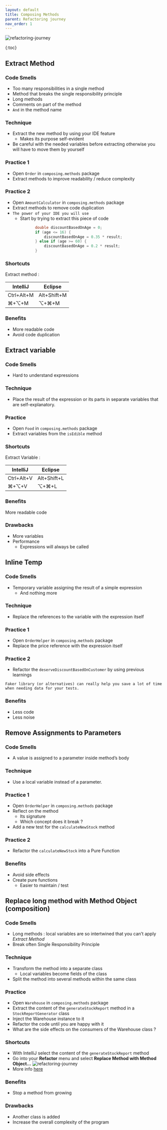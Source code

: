 ```yaml
---
layout: default
title: Composing Methods
parent: Refactoring journey
nav_order: 1
---
```


![refactoring-journey](../img/1-composing-method.webp)

{:toc}

## Extract Method
### Code Smells
* Too many responsibilities in a single method
* Method that breaks the single responsibility principle
* Long methods
* Comments on part of the method
* `And` in the method name

### Technique
* Extract the new method by using your IDE feature
    * Makes its purpose self-evident
* Be careful with the needed variables before extracting otherwise you will have to move them by yourself

### Practice 1
* Open `Order` in `composing.methods` package
* Extract methods to improve readability / reduce complexity

### Practice 2
* Open `AmountCalculator` in `composing.methods` package
* Extract methods to remove code duplication
* `The power of your IDE you will use`
    * Start by trying to extract this piece of code
    ```java
              double discountBasedOnAge = 0;
              if (age <= 16) {
                  discountBasedOnAge = 0.35 * result;
              } else if (age >= 60) {
                  discountBasedOnAge = 0.2 * result;
              }
 
### Shortcuts
Extract method :

| IntelliJ | Eclipse |
|---|---|
| Ctrl+Alt+M | Alt+Shift+M |
| ⌘+⌥+M | ⌥+⌘+M |

### Benefits
* More readable code
* Avoid code duplication

## Extract variable
### Code Smells
* Hard to understand expressions

### Technique
* Place the result of the expression or its parts in separate variables that are self-explanatory.

### Practice
* Open `Food` in `composing.methods` package
* Extract variables from the `isEdible` method

### Shortcuts
Extract Variable :

| IntelliJ | Eclipse |
|---|---|
| Ctrl+Alt+V | Alt+Shift+L |
| ⌘+⌥+V | ⌥+⌘+L |

### Benefits
More readable code

### Drawbacks
* More variables
* Performance
    * Expressions will always be called

## Inline Temp
### Code Smells
* Temporary variable assigning the result of a simple expression
    * And nothing more

### Technique
* Replace the references to the variable with the expression itself

### Practice 1
* Open `OrderHelper` in `composing.methods` package
* Replace the price reference with the expression itself

### Practice 2
* Refactor the `deserveDiscountBasedOnCustomer` by using previous learnings

`Faker library (or alternatives) can really help you save a lot of time when needing data for your tests.` 

### Benefits
* Less code
* Less noise

## Remove Assignments to Parameters
### Code Smells
* A value is assigned to a parameter inside method’s body

### Technique
* Use a local variable instead of a parameter.

### Practice 1
* Open `OrderHelper` in `composing.methods` package  
* Reflect on the method
    * Its signature
    * Which concept does it break ?
* Add a new test for the `calculateNewStock` method

### Practice 2
* Refactor the `calculateNewStock` into a Pure Function

### Benefits
* Avoid side effects
* Create pure functions
    * Easier to maintain / test
    
## Replace long method with Method Object (composition)
### Code Smells
* Long methods : local variables are so intertwined that you can’t apply *Extract Method*
* Break often Single Responsibility Principle

### Technique
* Transform the method into a separate class
    * Local variables become fields of the class
* Split the method into several methods within the same class

### Practice
* Open `Warehouse` in `composing.methods` package  
* Extract the content of the `generateStockReport` method in a `StockReportGenerator` class
* Inject the Warehouse instance to it
* Refactor the code until you are happy with it
* What are the side effects on the consumers of the Warehouse class ?

### Shortcuts
* With IntelliJ select the content of the `generateStockReport` method
* Go into your **Refactor** menu and select **Replace Method with Method Object...**
![refactoring-journey](../img/replaceMethodWithMethodObject.webp)
* More info [here](https://www.jetbrains.com/help/idea/extract-into-class-refactorings.html#extract_method_object)

### Benefits
* Stop a method from growing

### Drawbacks
* Another class is added
* Increase the overall complexity of the program